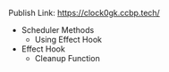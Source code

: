 Publish Link: https://clock0gk.ccbp.tech/

- Scheduler Methods
  - Using Effect Hook
- Effect Hook
  - Cleanup Function
